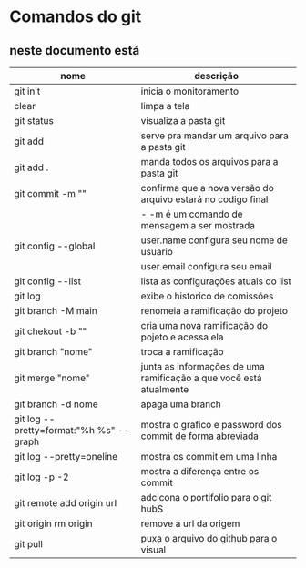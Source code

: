# Comandos do git

neste documento está
---

| nome | descrição |
| -- | -- |
| git init | inicia o monitoramento |
| clear|  limpa a tela|
| git status | visualiza a pasta git|
| git add | serve pra mandar um arquivo para a pasta git|
| git add . | manda todos os arquivos para a pasta git|
| git commit -m "" | confirma que a nova versão do arquivo estará no codigo final
| |  - -m é um comando de mensagem a ser mostrada|
| git config --global | user.name configura seu nome de usuario|
| | user.email configura seu email|
| git config --list | lista as configurações atuais do list|
| git log | exibe o historico de comissões|
| git branch -M main | renomeia a ramificação do projeto|
| git chekout -b "" | cria uma nova ramificação do pojeto e acessa ela|
|git branch "nome" | troca a ramificação|
| git merge "nome" | junta as informações de uma ramificação a que você está atualmente|
| git branch -d  nome | apaga uma branch|
| git log --pretty=format:"%h %s" --graph | mostra o grafico e password dos commit de forma abreviada|
| git log --pretty=oneline| mostra os commit em uma linha|
| git log -p -2 | mostra a diferença entre os commit |
| git remote add origin url | adcicona o portifolio para o git hubS|
| git origin rm origin| remove a url da origem|
| git pull | puxa o arquivo do github para o visual|




